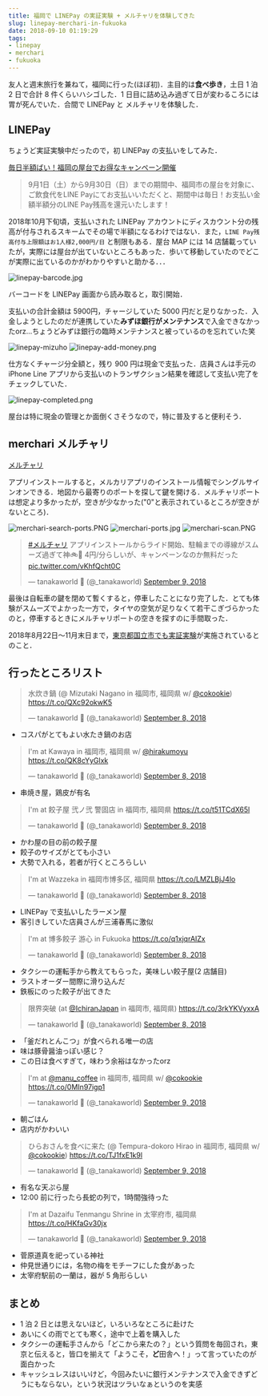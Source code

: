 ```yaml
---
title: 福岡で LINEPay の実証実験 + メルチャリを体験してきた
slug: linepay-merchari-in-fukuoka
date: 2018-09-10 01:19:29
tags:
- linepay
- merchari
- fukuoka
---
```


友人と週末旅行を兼ねて，福岡に行った(ほぼ初)．主目的は**食べ歩き**，土日 1 泊 2 日で合計 8 件くらいハシゴした．1 日目に詰め込み過ぎて日が変わるころには胃が死んでいた．合間で LINEPay と メルチャリを体験した．


## LINEPay

ちょうど実証実験中だったので，初 LINEPay の支払いをしてみた．

[毎日半額ばい！福岡の屋台でお得なキャンペーン開催](http://linefukuoka.blog.jp/archives/76813218.html)

> 9月1日（土）から9月30日（日）までの期間中、福岡市の屋台を対象に、ご飲食代をLINE Payにてお支払いいただくと、期間中は毎日！お支払い金額半額分のLINE Pay残高を還元いたします！


2018年10月下旬頃，支払いされた LINEPay アカウントにディスカウント分の残高が付与されるスキームでその場で半額になるわけではない．また，`LINE Pay残高付与上限額はお1人様2,000円/日` と制限もある．屋台 MAP には 14 店舗載っていたが，実際には屋台が出ていないところもあった．歩いて移動していたのでどこが実際に出ているのかがわかりやすいと助かる．．．


![linepay-barcode.jpg](/images/2018-09-10-linepay-merchari-in-fukuoka/linepay-barcode.jpg 'linepay-barcode.jpg')

バーコードを LINEPay 画面から読み取ると，取引開始．

支払いの合計金額は 5900円，チャージしていた 5000 円だと足りなかった．入金しようとしたのだが連携していた**みずほ銀行がメンテナンス**で入金できなかったorz...ちょうどみずほ銀行の臨時メンテナンスと被っているのを忘れていた笑

![linepay-mizuho](/images/2018-09-10-linepay-merchari-in-fukuoka/linepay-mizuho.png 'linepay-mizuho')
![linepay-add-money.png](/images/2018-09-10-linepay-merchari-in-fukuoka/linepay-add-money.png 'linepay-add-money.png')


仕方なくチャージ分全額と，残り 900 円は現金で支払った．店員さんは手元の iPhone Line アプリから支払いのトランザクション結果を確認して支払い完了をチェックしていた．

![linepay-completed.png](/images/2018-09-10-linepay-merchari-in-fukuoka/linepay-completed.png 'linepay-completed.png')

屋台は特に現金の管理とか面倒くさそうなので，特に普及すると便利そう．



## merchari メルチャリ

[メルチャリ](https://merchari.bike/)

アプリインストールすると，メルカリアプリのインストール情報でシングルサインオンできる．地図から最寄りのポートを探して鍵を開ける．メルチャリポートは想定より多かったが，空きが少なかった("0"と表示されているところが空きがないところ)．

![merchari-search-ports.PNG](/images/2018-09-10-linepay-merchari-in-fukuoka/merchari-search-ports.PNG 'merchari-search-ports.PNG')
![merchari-ports.jpg](/images/2018-09-10-linepay-merchari-in-fukuoka/merchari-ports.jpg 'merchari-ports.jpg')
![merchari-scan.PNG](/images/2018-09-10-linepay-merchari-in-fukuoka/merchari-scan.PNG 'merchari-scan.PNG')

<blockquote class="twitter-tweet" data-lang="en"><p lang="ja" dir="ltr"><a href="https://twitter.com/hashtag/%E3%83%A1%E3%83%AB%E3%83%81%E3%83%A3%E3%83%AA?src=hash&amp;ref_src=twsrc%5Etfw">#メルチャリ</a> アプリインストールからライド開始、駐輪までの導線がスムーズ過ぎて神🚲💨 4円/分らしいが、キャンペーンなのか無料だった <a href="https://t.co/vKhfQcht0C">pic.twitter.com/vKhfQcht0C</a></p>&mdash; tanakaworld 🧢 (@_tanakaworld) <a href="https://twitter.com/_tanakaworld/status/1038616927688515585?ref_src=twsrc%5Etfw">September 9, 2018</a></blockquote>

最後は自転車の鍵を閉めて暫くすると，停車したことになり完了した．とても体験がスムーズでよかった一方で，タイヤの空気が足りなくて若干こぎづらかったのと，停車するときにメルチャリポートの空きを探すのに手間取った．

2018年8月22日〜11月末日まで，[東京都国立市でも実証実験](http://www.city.kunitachi.tokyo.jp/machi/traffic/traffic9/1522375908208.html)が実施されているとのこと．

## 行ったところリスト


<blockquote class="twitter-tweet" data-lang="en"><p lang="ja" dir="ltr">水炊き鍋 (@ Mizutaki Nagano in 福岡市, 福岡県 w/ <a href="https://twitter.com/cokookie?ref_src=twsrc%5Etfw">@cokookie</a>) <a href="https://t.co/QXc92okwK5">https://t.co/QXc92okwK5</a></p>&mdash; tanakaworld 🧢 (@_tanakaworld) <a href="https://twitter.com/_tanakaworld/status/1038295332650668032?ref_src=twsrc%5Etfw">September 8, 2018</a></blockquote>

- コスパがとてもよい水たき鍋のお店


<blockquote class="twitter-tweet" data-lang="en"><p lang="ja" dir="ltr">I&#39;m at Kawaya in 福岡市, 福岡県 w/ <a href="https://twitter.com/hirakumoyu?ref_src=twsrc%5Etfw">@hirakumoyu</a> <a href="https://t.co/QK8cYyGlxk">https://t.co/QK8cYyGlxk</a></p>&mdash; tanakaworld 🧢 (@_tanakaworld) <a href="https://twitter.com/_tanakaworld/status/1038353931166986240?ref_src=twsrc%5Etfw">September 8, 2018</a></blockquote>

- 串焼き屋，鶏皮が有名


<blockquote class="twitter-tweet" data-lang="en"><p lang="ja" dir="ltr">I&#39;m at 餃子屋 弐ノ弐 警固店 in 福岡市, 福岡県 <a href="https://t.co/t51TCdX65l">https://t.co/t51TCdX65l</a></p>&mdash; tanakaworld 🧢 (@_tanakaworld) <a href="https://twitter.com/_tanakaworld/status/1038388479103836160?ref_src=twsrc%5Etfw">September 8, 2018</a></blockquote>

- かわ屋の目の前の餃子屋
- 餃子のサイズがとても小さい
- 大勢で入れる，若者が行くところらしい

<blockquote class="twitter-tweet" data-lang="en"><p lang="ja" dir="ltr">I&#39;m at Wazzeka in 福岡市博多区, 福岡県 <a href="https://t.co/LMZLBjJ4lo">https://t.co/LMZLBjJ4lo</a></p>&mdash; tanakaworld 🧢 (@_tanakaworld) <a href="https://twitter.com/_tanakaworld/status/1038420235336986624?ref_src=twsrc%5Etfw">September 8, 2018</a></blockquote>

- LINEPay で支払いしたラーメン屋
- 客引きしていた店員さんが三浦春馬に激似


<blockquote class="twitter-tweet" data-lang="en"><p lang="ja" dir="ltr">I&#39;m at 博多餃子 游心 in Fukuoka <a href="https://t.co/q1xjqrAIZx">https://t.co/q1xjqrAIZx</a></p>&mdash; tanakaworld 🧢 (@_tanakaworld) <a href="https://twitter.com/_tanakaworld/status/1038431440101367810?ref_src=twsrc%5Etfw">September 8, 2018</a></blockquote>

- タクシーの運転手から教えてもらった，美味しい餃子屋(2 店舗目)
- ラストオーダー間際に滑り込んだ
- 鉄板にのった餃子が出てきた

<blockquote class="twitter-tweet" data-lang="en"><p lang="ja" dir="ltr">限界突破 (at <a href="https://twitter.com/ICHIRANJAPAN?ref_src=twsrc%5Etfw">@IchiranJapan</a> in 福岡市, 福岡県) <a href="https://t.co/3rkYKVyxxA">https://t.co/3rkYKVyxxA</a></p>&mdash; tanakaworld 🧢 (@_tanakaworld) <a href="https://twitter.com/_tanakaworld/status/1038449485742002176?ref_src=twsrc%5Etfw">September 8, 2018</a></blockquote>

- 「釜だれとんこつ」が食べられる唯一の店
- 味は豚骨醤油っぽい感じ？
- この日は食べすぎて，味わう余裕はなかったorz

<blockquote class="twitter-tweet" data-lang="en"><p lang="ja" dir="ltr">I&#39;m at <a href="https://twitter.com/manu_coffee?ref_src=twsrc%5Etfw">@manu_coffee</a> in 福岡市, 福岡県 w/ <a href="https://twitter.com/cokookie?ref_src=twsrc%5Etfw">@cokookie</a> <a href="https://t.co/0MIn97igp1">https://t.co/0MIn97igp1</a></p>&mdash; tanakaworld 🧢 (@_tanakaworld) <a href="https://twitter.com/_tanakaworld/status/1038588688161300480?ref_src=twsrc%5Etfw">September 9, 2018</a></blockquote>

- 朝ごはん
- 店内がかわいい


<blockquote class="twitter-tweet" data-lang="en"><p lang="ja" dir="ltr">ひらおさんを食べに来た (@ Tempura-dokoro Hirao in 福岡市, 福岡県 w/ <a href="https://twitter.com/cokookie?ref_src=twsrc%5Etfw">@cokookie</a>) <a href="https://t.co/TJ1fxE1k9l">https://t.co/TJ1fxE1k9l</a></p>&mdash; tanakaworld 🧢 (@_tanakaworld) <a href="https://twitter.com/_tanakaworld/status/1038635219295850496?ref_src=twsrc%5Etfw">September 9, 2018</a></blockquote>

- 有名な天ぷら屋
- 12:00 前に行ったら長蛇の列で，1時間強待った


<blockquote class="twitter-tweet" data-lang="en"><p lang="ja" dir="ltr">I&#39;m at Dazaifu Tenmangu Shrine in 太宰府市, 福岡県 <a href="https://t.co/HKfaGv30jx">https://t.co/HKfaGv30jx</a></p>&mdash; tanakaworld 🧢 (@_tanakaworld) <a href="https://twitter.com/_tanakaworld/status/1038672362093391877?ref_src=twsrc%5Etfw">September 9, 2018</a></blockquote>

- 菅原道真を祀っている神社
- 仲見世通りには，名物の梅をモチーフにした食があった
- 太宰府駅前の一蘭は，器が 5 角形らしい



<script async src="https://platform.twitter.com/widgets.js" charset="utf-8"></script>


## まとめ

- 1 泊 2 日とは思えないほど，いろいろなところに赴けた
- あいにくの雨でとても寒く，途中で上着を購入した
- タクシーの運転手さんから「どこから来たの？」という質問を毎回され，東京と伝えると，皆口を揃えて「ようこそ，**ど**田舎へ！」って言っていたのが面白かった
- キャッシュレスはいいけど，今回みたいに銀行メンテナンスで入金できずどうにもならない，という状況はツラいなぁというのを実感

